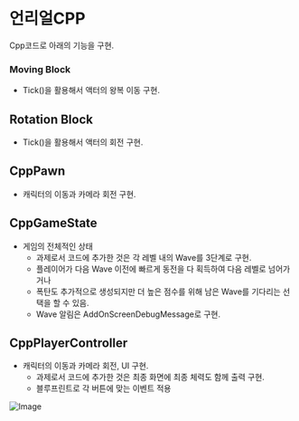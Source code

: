 # 언리얼CPP
Cpp코드로 아래의 기능을 구현.



### Moving Block
* Tick()을 활용해서 액터의 왕복 이동 구현.

## Rotation Block
* Tick()을 활용해서 액터의 회전 구현.

## CppPawn
* 캐릭터의 이동과 카메라 회전 구현.

## CppGameState
* 게임의 전체적인 상태
  + 과제로서 코드에 추가한 것은 각 레벨 내의 Wave를 3단계로 구현.
  + 플레이어가 다음 Wave 이전에 빠르게 동전을 다 획득하여 다음 레벨로 넘어가거나
  + 폭탄도 추가적으로 생성되지만 더 높은 점수를 위해 남은 Wave를 기다리는 선택을 할 수 있음.
  + Wave 알림은 AddOnScreenDebugMessage로 구현.

## CppPlayerController
* 캐릭터의 이동과 카메라 회전, UI 구현.
  + 과제로서 코드에 추가한 것은 최종 화면에 최종 체력도 함께 출력 구현.
  + 블루프린트로 각 버튼에 맞는 이벤트 적용
    
![Image](https://github.com/user-attachments/assets/f08199f5-63cf-431d-8f6c-bf43be6be0d0)
